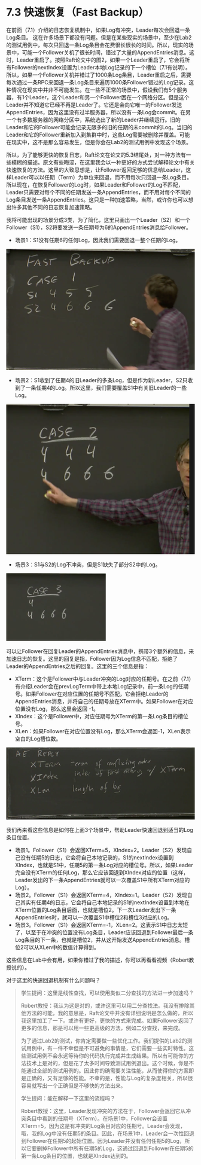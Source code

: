 # 7.3 快速恢复（Fast Backup）

在前面（7.1）介绍的日志恢复机制中，如果Log有冲突，Leader每次会回退一条Log条目。 这在许多场景下都没有问题。但是在某些现实的场景中，至少在Lab2的测试用例中，每次只回退一条Log条目会花费很长很长的时间。所以，现实的场景中，可能一个Follower关机了很长时间，错过了大量的AppendEntries消息。这时，Leader重启了。按照Raft论文中的图2，如果一个Leader重启了，它会将所有Follower的nextIndex设置为Leader本地Log记录的下一个槽位（7.1有说明）。所以，如果一个Follower关机并错过了1000条Log条目，Leader重启之后，需要每次通过一条RPC来回退一条Log条目来遍历1000条Follower错过的Log记录。这种情况在现实中并非不可能发生。在一些不正常的场景中，假设我们有5个服务器，有1个Leader，这个Leader和另一个Follower困在一个网络分区。但是这个Leader并不知道它已经不再是Leader了。它还是会向它唯一的Follower发送AppendEntries，因为这里没有过半服务器，所以没有一条Log会commit。在另一个有多数服务器的网络分区中，系统选出了新的Leader并继续运行。旧的Leader和它的Follower可能会记录无限多的旧的任期的未commit的Log。当旧的Leader和它的Follower重新加入到集群中时，这些Log需要被删除并覆盖。可能在现实中，这不是那么容易发生，但是你会在Lab2的测试用例中发现这个场景。

所以，为了能够更快的恢复日志，Raft论文在论文的5.3结尾处，对一种方法有一些模糊的描述。原文有些晦涩，在这里我会以一种更好的方式尝试解释论文中有关快速恢复的方法。这里的大致思想是，让Follower返回足够的信息给Leader，这样Leader可以以任期（Term）为单位来回退，而不用每次只回退一条Log条目。所以现在，在恢复Follower的Log时，如果Leader和Follower的Log不匹配，Leader只需要对每个不同的任期发送一条AppendEntries，而不用对每个不同的Log条目发送一条AppendEntries。这只是一种加速策略，当然，或许你也可以想出许多其他不同的日志恢复加速策略。

我将可能出现的场景分成3类，为了简化，这里只画出一个Leader（S2）和一个Follower（S1），S2将要发送一条任期号为6的AppendEntries消息给Follower。

* 场景1：S1没有任期6的任何Log，因此我们需要回退一整个任期的Log。

![](<../.gitbook/assets/image (62).png>)

* 场景2：S1收到了任期4的旧Leader的多条Log，但是作为新Leader，S2只收到了一条任期4的Log。所以这里，我们需要覆盖S1中有关旧Leader的一些Log。

![](<../.gitbook/assets/image (64).png>)

* 场景3：S1与S2的Log不冲突，但是S1缺失了部分S2中的Log。

![](<../.gitbook/assets/image (65).png>)

可以让Follower在回复Leader的AppendEntries消息中，携带3个额外的信息，来加速日志的恢复。这里的回复是指，Follower因为Log信息不匹配，拒绝了Leader的AppendEntries之后的回复。这里的三个信息是指：

* XTerm：这个是Follower中与Leader冲突的Log对应的任期号。在之前（7.1）有介绍Leader会在prevLogTerm中带上本地Log记录中，前一条Log的任期号。如果Follower在对应位置的任期号不匹配，它会拒绝Leader的AppendEntries消息，并将自己的任期号放在XTerm中。如果Follower在对应位置没有Log，那么这里会返回 -1。
* XIndex：这个是Follower中，对应任期号为XTerm的第一条Log条目的槽位号。
* XLen：如果Follower在对应位置没有Log，那么XTerm会返回-1，XLen表示空白的Log槽位数。

![](<../.gitbook/assets/image (67).png>)

我们再来看这些信息是如何在上面3个场景中，帮助Leader快速回退到适当的Log条目位置。

* 场景1。Follower（S1）会返回XTerm=5，XIndex=2。Leader（S2）发现自己没有任期5的日志，它会将自己本地记录的，S1的nextIndex设置到XIndex，也就是S1中，任期5的第一条Log对应的槽位号。所以，如果Leader完全没有XTerm的任何Log，那么它应该回退到XIndex对应的位置（这样，Leader发出的下一条AppendEntries就可以一次覆盖S1中所有XTerm对应的Log）。
* 场景2。Follower（S1）会返回XTerm=4，XIndex=1。Leader（S2）发现自己其实有任期4的日志，它会将自己本地记录的S1的nextIndex设置到本地在XTerm位置的Log条目后面，也就是槽位2。下一次Leader发出下一条AppendEntries时，就可以一次覆盖S1中槽位2和槽位3对应的Log。
* 场景3。Follower（S1）会返回XTerm=-1，XLen=2。这表示S1中日志太短了，以至于在冲突的位置没有Log条目，Leader应该回退到Follower最后一条Log条目的下一条，也就是槽位2，并从这开始发送AppendEntries消息。槽位2可以从XLen中的数值计算得到。

这些信息在Lab中会有用，如果你错过了我的描述，你可以再看看视频（Robert教授说的）。

对于这里的快速回退机制有什么问题吗？

> 学生提问：这里是线性查找，可以使用类似二分查找的方法进一步加速吗？
>
> Robert教授：我认为这是对的，或许这里可以用二分查找法。我没有排除其他方法的可能，我的意思是，Raft论文中并没有详细说明是怎么做的，所以我这里加工了一下。或许有更好，更快的方式来完成。如果Follower返回了更多的信息，那是可以用一些更高级的方法，例如二分查找，来完成。
>
> 为了通过Lab2的测试，你肯定需要做一些优化工作。我们提供的Lab2的测试用例中，有一件不幸但是不可避免的事情是，它们需要一些实时特性。这些测试用例不会永远等待你的代码执行完成并生成结果。所以有可能你的方法技术上是对的，但是花了太多时间导致测试用例退出。这个时候，你是不能通过全部的测试用例的。因此你的确需要关注性能，从而使得你的方案即是正确的，又有足够的性能。不幸的是，性能与Log的复杂度相关，所以很容易就写出一个正确但是不够快的方法出来。
>
> 学生提问：能在解释一下这里的流程吗？
>
> Robert教授：这里，Leader发现冲突的方法在于，Follower会返回它从冲突条目中看到的任期号（XTerm）。在场景1中，Follower会设置XTerm=5，因为这是有冲突的Log条目对应的任期号。Leader会发现，哦，我的Log中没有任期5的条目。因此，在场景1中，Leader会一次性回退到Follower在任期5的起始位置。因为Leader并没有任何任期5的Log，所以它要删掉Follower中所有任期5的Log，这通过回退到Follower在任期5的第一条Log条目的位置，也就是XIndex达到的。
